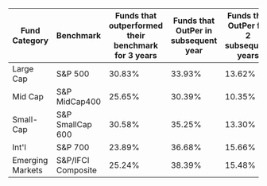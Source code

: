 |  Fund Category 	|   Benchmark 	|   Funds that outperformed their benchmark for 3 years	|  Funds that OutPer in subsequent year	|  Funds that OutPer for 2 subsequent years 	|  Funds that OutPEr for 2 subsequent years 	|
|---	|---	|---	|---	|---	|---	|
|  Large Cap 	|  S&P 500 	|  30.83% 	|  33.93% 	|  13.62% 	|  5.17% 	|
|  Mid Cap 	|  S&P MidCap400 	|  25.65% 	|  30.39% 	|  10.35% 	|  3.24% 	|
|  Small-Cap 	|  S&P SmallCap 600 	|   30.58%	|   35.25%	|  13.30% 	|  4.60% 	|
|  Int'l 	|  S&P 700 	|  23.89% 	|  36.68% 	|  15.66% 	|  6.88% 	|
|  Emerging Markets 	|   S&P/IFCI Composite	|  25.24% 	|  38.39% 	|  15.48% 	|  5.22% 	|
